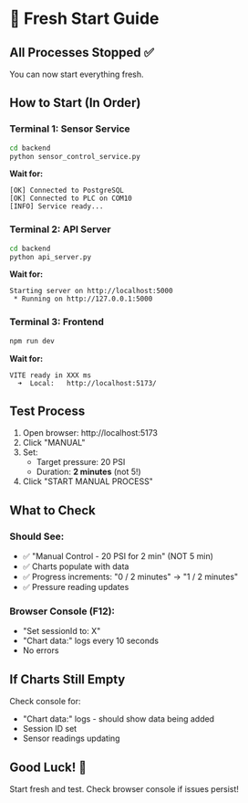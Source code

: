 # 🚀 Fresh Start Guide

## All Processes Stopped ✅

You can now start everything fresh.

## How to Start (In Order)

### Terminal 1: Sensor Service
```bash
cd backend
python sensor_control_service.py
```

**Wait for:**
```
[OK] Connected to PostgreSQL
[OK] Connected to PLC on COM10
[INFO] Service ready...
```

### Terminal 2: API Server
```bash
cd backend
python api_server.py
```

**Wait for:**
```
Starting server on http://localhost:5000
 * Running on http://127.0.0.1:5000
```

### Terminal 3: Frontend
```bash
npm run dev
```

**Wait for:**
```
VITE ready in XXX ms
  ➜  Local:   http://localhost:5173/
```

## Test Process

1. Open browser: http://localhost:5173
2. Click "MANUAL"
3. Set:
   - Target pressure: 20 PSI
   - Duration: **2 minutes** (not 5!)
4. Click "START MANUAL PROCESS"

## What to Check

### Should See:
- ✅ "Manual Control - 20 PSI for 2 min" (NOT 5 min)
- ✅ Charts populate with data
- ✅ Progress increments: "0 / 2 minutes" → "1 / 2 minutes"
- ✅ Pressure reading updates

### Browser Console (F12):
- "Set sessionId to: X"
- "Chart data:" logs every 10 seconds
- No errors

## If Charts Still Empty

Check console for:
- "Chart data:" logs - should show data being added
- Session ID set
- Sensor readings updating

## Good Luck! 🎉

Start fresh and test. Check browser console if issues persist!

